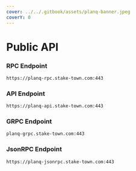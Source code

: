 ```yaml
---
cover: ../../.gitbook/assets/planq-banner.jpeg
coverY: 0
---
```


# Public API

### **RPC Endpoint**

```bash
https://planq-rpc.stake-town.com:443
```

### **API Endpoint**

```bash
https://planq-api.stake-town.com:443
```

### **GRPC Endpoint**

```bash
planq-grpc.stake-town.com:443
```

### **JsonRPC Endpoint**

```bash
https://planq-jsonrpc.stake-town.com:443
```